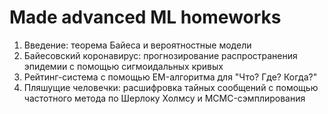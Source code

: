 # Made advanced ML homeworks

1. Введение: теорема Байеса и вероятностные модели
2. Байесовский коронавирус: прогнозирование распространения эпидемии с помощью сигмоидальных кривых
3. Рейтинг-система с помощью EM-алгоритма для "Что? Где? Когда?"
4. Пляшущие человечки: расшифровка тайных сообщений с помощью частотного метода по Шерлоку Холмсу и MCMC-сэмплирования

